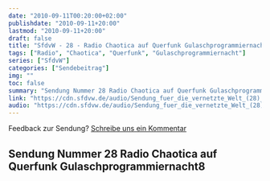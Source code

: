 ```yaml
---
date: "2010-09-11T00:20:00+02:00"
publishdate: "2010-09-11+20:00"
lastmod: "2010-09-11+20:00"
draft: false
title: "SfdvW - 28 - Radio Chaotica auf Querfunk Gulaschprogrammiernacht8"
tags: ["Radio", "Chaotica", "Querfunk", "Gulaschprogrammiernacht"]
series: ["SfdvW"]
categories: ["Sendebeitrag"]
img: ""
toc: false
summary: "Sendung Nummer 28 Radio Chaotica auf Querfunk Gulaschprogrammiernacht8"
link: "https://cdn.sfdvw.de/audio/Sendung_fuer_die_vernetzte_Welt_(28)_2010_09_11_Radio_Chaotica_auf_Querfunk_Gulaschprogrammiernacht8.ogg"
audio: "https://cdn.sfdvw.de/audio/Sendung_fuer_die_vernetzte_Welt_(28)_2010_09_11_Radio_Chaotica_auf_Querfunk_Gulaschprogrammiernacht8.ogg"
---
```


<div align="center" id="example"></div>
<script src="https://cdn.podlove.org/web-player/embed.js"></script>

Feedback zur Sendung?
[Schreibe uns ein Kommentar](mailto:SfdvW@radiocorax.de)

## Sendung Nummer 28 Radio Chaotica auf Querfunk Gulaschprogrammiernacht8

<script>
  podlovePlayer('#example', '/blog/sfdvw28.json');
</script>
